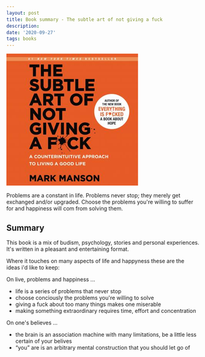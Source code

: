 ```yaml
---
layout: post
title: Book summary - The subtle art of not giving a fuck
description: 
date: '2020-09-27'
tags: books
---
```




![placeholder](/public/book_no_fuck/cover.jpeg "cover")


Problems are a constant in life. Problems never stop; they merely get exchanged and/or upgraded. Choose the problems you're willing to suffer for 
and happiness will com from solving them.


## Summary


This book is a mix of budism, psychology, stories and personal experiences. It's written in a pleasant and entertaining format. 


Where it touches on many aspects of life and happyness these are the ideas i'd like to keep: 


On live, problems and happiness ...

 - life is a series of problems that never stop
 - choose conciously the problems you're willing to solve
 - giving a fuck about too many things makes one miserable
 - making something extraordinary requires time, effort and concentration


On one's believes ...

 - the brain is an association machine with many limitations, be a little less certain of your belives
 - “you” are is an arbitrary mental construction that you should let go of

